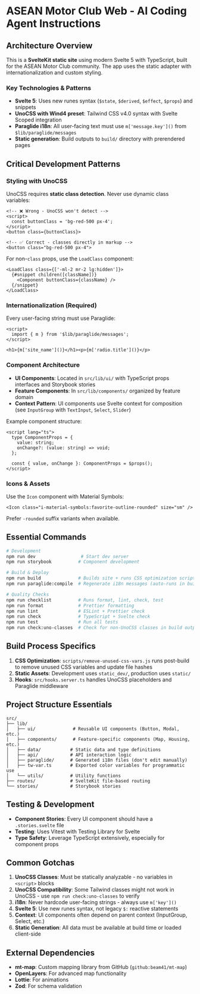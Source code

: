 # ASEAN Motor Club Web - AI Coding Agent Instructions

## Architecture Overview

This is a **SvelteKit static site** using modern Svelte 5 with TypeScript, built for the ASEAN Motor Club community. The app uses the static adapter with internationalization and custom styling.

### Key Technologies & Patterns

- **Svelte 5**: Uses new runes syntax (`$state`, `$derived`, `$effect`, `$props`) and snippets
- **UnoCSS with Wind4 preset**: Tailwind CSS v4.0 syntax with Svelte Scoped integration
- **Paraglide i18n**: All user-facing text must use `m['message.key']()` from `$lib/paraglide/messages`
- **Static generation**: Build outputs to `build/` directory with prerendered pages

## Critical Development Patterns

### Styling with UnoCSS

UnoCSS requires **static class detection**. Never use dynamic class variables:

```svelte
<!-- ❌ Wrong - UnoCSS won't detect -->
<script>
  const buttonClass = 'bg-red-500 px-4';
</script>
<button class={buttonClass}>

<!-- ✅ Correct - classes directly in markup -->
<button class="bg-red-500 px-4">
```

For non-`class` props, use the `LoadClass` component:

```svelte
<LoadClass class={['-ml-2 mr-2 lg:hidden']}>
  {#snippet children([className])}
    <Component buttonClass={className} />
  {/snippet}
</LoadClass>
```

### Internationalization (Required)

Every user-facing string must use Paraglide:

```svelte
<script>
  import { m } from '$lib/paraglide/messages';
</script>

<h1>{m['site_name']()}</h1><p>{m['radio.title']()}</p>
```

### Component Architecture

- **UI Components**: Located in `src/lib/ui/` with TypeScript props interfaces and Storybook stories
- **Feature Components**: In `src/lib/components/` organized by feature domain
- **Context Pattern**: UI components use Svelte context for composition (see `InputGroup` with `TextInput`, `Select`, `Slider`)

Example component structure:

```svelte
<script lang="ts">
  type ComponentProps = {
    value: string;
    onChange?: (value: string) => void;
  };

  const { value, onChange }: ComponentProps = $props();
</script>
```

### Icons & Assets

Use the `Icon` component with Material Symbols:

```svelte
<Icon class="i-material-symbols:favorite-outline-rounded" size="sm" />
```

Prefer `-rounded` suffix variants when available.

## Essential Commands

```bash
# Development
npm run dev                 # Start dev server
npm run storybook          # Component development

# Build & Deploy
npm run build              # Builds site + runs CSS optimization script
npm run paraglide:compile  # Regenerate i18n messages (auto-runs in build)

# Quality Checks
npm run checklist          # Runs format, lint, check, test
npm run format             # Prettier formatting
npm run lint               # ESLint + Prettier check
npm run check              # TypeScript + Svelte check
npm run test               # Run all tests
npm run check:uno-classes  # Check for non-UnoCSS classes in build output
```

## Build Process Specifics

1. **CSS Optimization**: `scripts/remove-unused-css-vars.js` runs post-build to remove unused CSS variables and update file hashes
2. **Static Assets**: Development uses `static_dev/`, production uses `static/`
3. **Hooks**: `src/hooks.server.ts` handles UnoCSS placeholders and Paraglide middleware

## Project Structure Essentials

```
src/
├── lib/
│   ├── ui/              # Reusable UI components (Button, Modal, etc.)
│   ├── components/      # Feature-specific components (Map, Housing, etc.)
│   ├── data/           # Static data and type definitions
│   ├── api/            # API interaction logic
│   ├── paraglide/      # Generated i18n files (don't edit manually)
│   ├── tw-var.ts       # Exported color variables for programmatic use
│   └── utils/          # Utility functions
├── routes/             # SvelteKit file-based routing
└── stories/            # Storybook stories
```

## Testing & Development

- **Component Stories**: Every UI component should have a `.stories.svelte` file
- **Testing**: Uses Vitest with Testing Library for Svelte
- **Type Safety**: Leverage TypeScript extensively, especially for component props

## Common Gotchas

1. **UnoCSS Classes**: Must be statically analyzable - no variables in `<script>` blocks
2. **UnoCSS Compatibility**: Some Tailwind classes might not work in UnoCSS - use `npm run check:uno-classes` to verify
3. **i18n**: Never hardcode user-facing strings - always use `m['key']()`
4. **Svelte 5**: Use new runes syntax, not legacy `$:` reactive statements
5. **Context**: UI components often depend on parent context (InputGroup, Select, etc.)
6. **Static Generation**: All data must be available at build time or loaded client-side

## External Dependencies

- **mt-map**: Custom mapping library from GitHub (`github:beam41/mt-map`)
- **OpenLayers**: For advanced map functionality
- **Lottie**: For animations
- **Zod**: For schema validation
